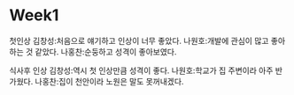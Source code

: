 # Week1
첫인상
김창성:처음으로 얘기하고 인상이 너무 좋았다.
나원호:개발에 관심이 많고 좋아하는 것 같았다.
나홍찬:순둥하고 성격이 좋아보였다.  

식사후 인상
김창성:역시 첫 인상만큼 성격이 좋다.
나원호:학교가 집 주변이라 아주 반가웠다.
나홍찬:집이 천안이라 노원은 말도 못꺼내겠다.
